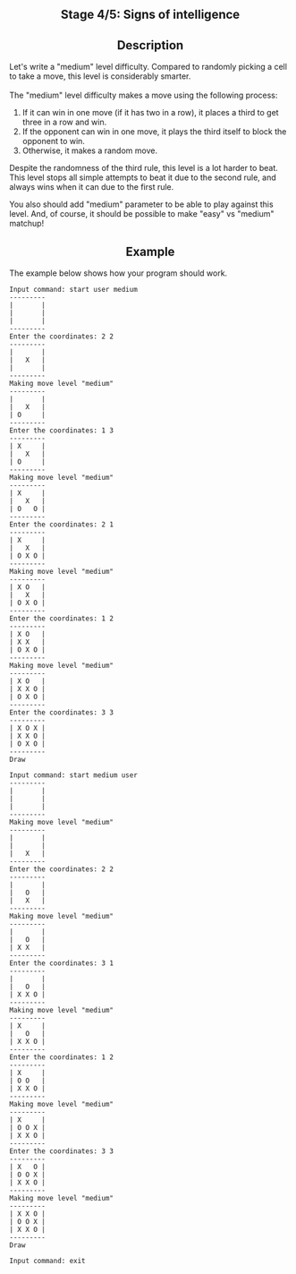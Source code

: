 <h2 style="text-align: center;">Stage 4/5: Signs of intelligence</h2>

<h2 style="text-align: center;">Description</h2>

<p>Let's write a "medium" level difficulty. Compared to randomly picking a cell to take a move, this level is considerably smarter.<br>
  <br>
  The "medium" level difficulty makes a move using the following process:</p>

<ol>
  <li>If it can win in one move (if it has two in a row), it places a third to get three in a row and win.</li>
  <li>If the opponent can win in one move, it plays the third itself to block the opponent to win.</li>
  <li>Otherwise, it makes a random move.</li>
</ol>

<p>Despite the randomness of the third rule, this level is a lot harder to beat. This level stops all simple attempts to beat it due to the second rule, and always wins when it can due to the first rule.</p>

<p>You also should add "medium" parameter to be able to play against this level. And, of course, it should be possible to make "easy" vs "medium" matchup!</p>

<h2 style="text-align: center;">Example</h2>

<p>The example below shows how your program should work.</p>

<pre><code class="language-no-highlight">Input command: start user medium
---------
|       |
|       |
|       |
---------
Enter the coordinates: 2 2
---------
|       |
|   X   |
|       |
---------
Making move level "medium"
---------
|       |
|   X   |
| O     |
---------
Enter the coordinates: 1 3
---------
| X     |
|   X   |
| O     |
---------
Making move level "medium"
---------
| X     |
|   X   |
| O   O |
---------
Enter the coordinates: 2 1
---------
| X     |
|   X   |
| O X O |
---------
Making move level "medium"
---------
| X O   |
|   X   |
| O X O |
---------
Enter the coordinates: 1 2
---------
| X O   |
| X X   |
| O X O |
---------
Making move level "medium"
---------
| X O   |
| X X O |
| O X O |
---------
Enter the coordinates: 3 3
---------
| X O X |
| X X O |
| O X O |
---------
Draw

Input command: start medium user
---------
|       |
|       |
|       |
---------
Making move level "medium"
---------
|       |
|       |
|   X   |
---------
Enter the coordinates: 2 2
---------
|       |
|   O   |
|   X   |
---------
Making move level "medium"
---------
|       |
|   O   |
| X X   |
---------
Enter the coordinates: 3 1
---------
|       |
|   O   |
| X X O |
---------
Making move level "medium"
---------
| X     |
|   O   |
| X X O |
---------
Enter the coordinates: 1 2
---------
| X     |
| O O   |
| X X O |
---------
Making move level "medium"
---------
| X     |
| O O X |
| X X O |
---------
Enter the coordinates: 3 3
---------
| X   O |
| O O X |
| X X O |
---------
Making move level "medium"
---------
| X X O |
| O O X |
| X X O |
---------
Draw

Input command: exit</code></pre>